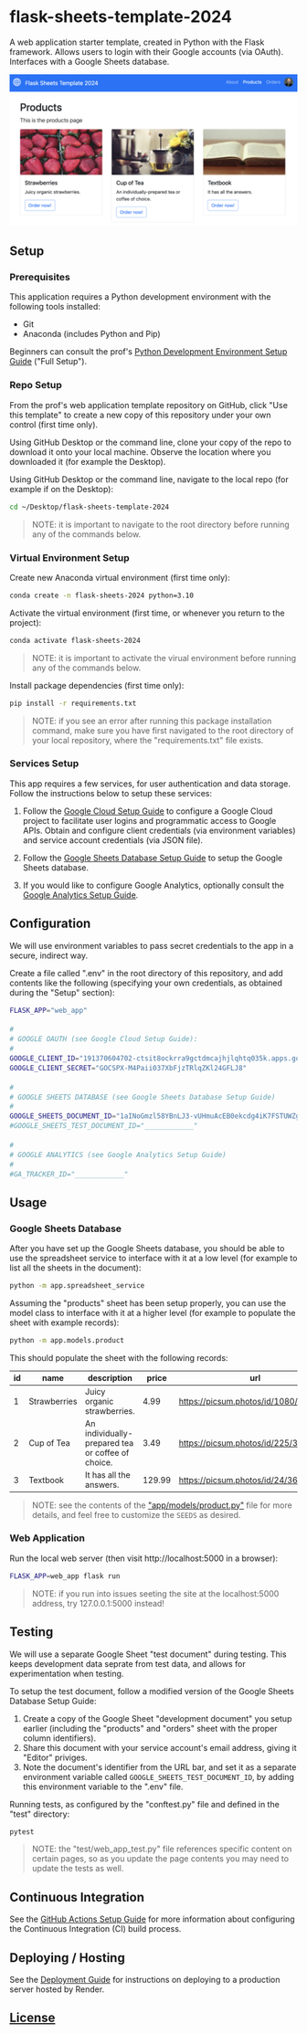 # flask-sheets-template-2024

A web application starter template, created in Python with the Flask framework. Allows users to login with their Google accounts (via OAuth). Interfaces with a Google Sheets database.

![](./docs/images/products-page-screenshot.png)

## Setup

### Prerequisites

This application requires a Python development environment with the following tools installed:

- Git
- Anaconda (includes Python and Pip)

Beginners can consult the prof's [Python Development Environment Setup Guide](https://github.com/prof-rossetti/intro-to-python/blob/main/exercises/local-dev-setup/README.md#option-b-full-setup) ("Full Setup").


### Repo Setup

From the prof's web application template repository on GitHub, click "Use this template" to create a new copy of this repository under your own control (first time only).

Using GitHub Desktop or the command line, clone your copy of the repo to download it onto your local machine. Observe the location where you downloaded it (for example the Desktop).

Using GitHub Desktop or the command line, navigate to the local repo (for example if on the Desktop):

```sh
cd ~/Desktop/flask-sheets-template-2024
```

> NOTE: it is important to navigate to the root directory before running any of the commands below.


### Virtual Environment Setup

Create new Anaconda virtual environment (first time only):

```sh
conda create -n flask-sheets-2024 python=3.10
```

Activate the virtual environment (first time, or whenever you return to the project):

```sh
conda activate flask-sheets-2024
```

> NOTE: it is important to activate the virual environment before running any of the commands below.

Install package dependencies (first time only):

```sh
pip install -r requirements.txt
```

> NOTE: if you see an error after running this package installation command, make sure you have first navigated to the root directory of your local repository, where the "requirements.txt" file exists.

### Services Setup

This app requires a few services, for user authentication and data storage. Follow the instructions below to setup these services:

1. Follow the [Google Cloud Setup Guide](./docs/GOOGLE_CLOUD.md) to configure a Google Cloud project to facilitate user logins and programmatic access to Google APIs. Obtain and configure client credentials (via environment variables) and service account credentials (via JSON file).

2. Follow the [Google Sheets Database Setup Guide](./docs/GOOGLE_SHEETS.md) to setup the Google Sheets database.

3. If you would like to configure Google Analytics, optionally consult the [Google Analytics Setup Guide](./docs/GOOGLE_ANALYTICS.md).


## Configuration

We will use environment variables to pass secret credentials to the app in a secure, indirect way.

Create a file called ".env" in the root directory of this repository, and add contents like the following (specifying your own credentials, as obtained during the "Setup" section):

```sh
FLASK_APP="web_app"

#
# GOOGLE OAUTH (see Google Cloud Setup Guide):
#
GOOGLE_CLIENT_ID="191370604702-ctsit8ockrra9gctdmcajhjlqhtq035k.apps.googleusercontent.com"
GOOGLE_CLIENT_SECRET="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"

#
# GOOGLE SHEETS DATABASE (see Google Sheets Database Setup Guide)
#
GOOGLE_SHEETS_DOCUMENT_ID="1aINoGmzl58YBnLJ3-vUHmuAcEB0ekcdg4iK7FSTUWZg"
#GOOGLE_SHEETS_TEST_DOCUMENT_ID="____________"

#
# GOOGLE ANALYTICS (see Google Analytics Setup Guide)
#
#GA_TRACKER_ID="____________"
```




## Usage

### Google Sheets Database

After you have set up the Google Sheets database, you should be able to use the spreadsheet service to interface with it at a low level (for example to list all the sheets in the document):

```sh
python -m app.spreadsheet_service
```

Assuming the "products" sheet has been setup properly, you can use the model class to interface with it at a higher level (for example to populate the sheet with example records):

```sh
python -m app.models.product
```

This should populate the sheet with the following records:

| id  | name         | description                                       | price  | url                                   | created_at |
| --- | ------------ | ------------------------------------------------- | ------ | ------------------------------------- | ---------- |
| 1   | Strawberries | Juicy organic strawberries.                       | 4.99   | https://picsum.photos/id/1080/360/200 | ...        |
| 2   | Cup of Tea   | An individually-prepared tea or coffee of choice. | 3.49   | https://picsum.photos/id/225/360/200  | ...        |
| 3   | Textbook     | It has all the answers.                           | 129.99 | https://picsum.photos/id/24/360/200   | ...        |

> NOTE: see the contents of the ["app/models/product.py"](/app/models/product.py) file for more details, and feel free to customize the `SEEDS` as desired.

### Web Application

Run the local web server (then visit http://localhost:5000 in a browser):

```sh
FLASK_APP=web_app flask run
```

> NOTE: if you run into issues seeting the site at the localhost:5000 address, try 127.0.0.1:5000 instead!



## Testing

We will use a separate Google Sheet "test document" during testing. This keeps development data seprate from test data, and allows for experimentation when testing.

To setup the test document, follow a modified version of the Google Sheets Database Setup Guide:
  1. Create a copy of the Google Sheet "development document" you setup earlier (including the "products" and "orders" sheet with the proper column identifiers).
  2. Share this document with your service account's email address, giving it "Editor" priviges.
  3. Note the document's identifier from the URL bar, and set it as a separate environment variable called `GOOGLE_SHEETS_TEST_DOCUMENT_ID`, by adding this environment variable to the ".env" file.

Running tests, as configured by the "conftest.py" file and defined in the "test" directory:

```sh
pytest
```

> NOTE: the "test/web_app_test.py" file references specific content on certain pages, so as you update the page contents you may need to update the tests as well.

## Continuous Integration

See the [GitHub Actions Setup Guide](/docs/GITHUB_ACTIONS.md) for more information about configuring the Continuous Integration (CI) build process.

## Deploying / Hosting

See the [Deployment Guide](/docs/RENDER.md) for instructions on deploying to a production server hosted by Render.



## [License](/LICENSE.md)
